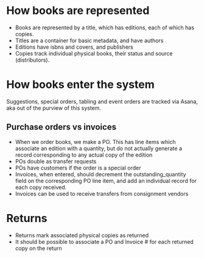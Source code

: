 How books are represented
=========================

* Books are represented by a title, which has editions, each of which has copies.
* Titles are a container for basic metadata, and have authors
* Editions have isbns and covers, and publishers
* Copies track individual physical books, their status and source (distributors).



How books enter the system
==========================

Suggestions, special orders, tabling and event orders are tracked via Asana, aka out of the purview of this system.

Purchase orders vs invoices
---------------------------

* When we order books, we make a PO. This has line items which associate an edition with a quantity, but do not actually generate a record corresponding to any actual copy of the edition
* POs double as transfer requests
* POs have customers if the order is a special order
* Invoices, when entered, should decrement the outstanding_quantity field on the corresponding PO line item, and add an individual record for each copy received. 
* Invoices can be used to receive transfers from consignment vendors

Returns
=======
* Returns mark associated physical copies as returned
* It should be possible to associate a PO and Invoice # for each returned copy on the return






